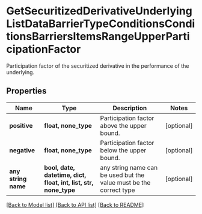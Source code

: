 # GetSecuritizedDerivativeUnderlyingListDataBarrierTypeConditionsConditionsBarriersItemsRangeUpperParticipationFactor

Participation factor of the securitized derivative in the performance of the underlying.

## Properties
Name | Type | Description | Notes
------------ | ------------- | ------------- | -------------
**positive** | **float, none_type** | Participation factor above the upper bound. | [optional] 
**negative** | **float, none_type** | Participation factor below the upper bound. | [optional] 
**any string name** | **bool, date, datetime, dict, float, int, list, str, none_type** | any string name can be used but the value must be the correct type | [optional]

[[Back to Model list]](../README.md#documentation-for-models) [[Back to API list]](../README.md#documentation-for-api-endpoints) [[Back to README]](../README.md)


